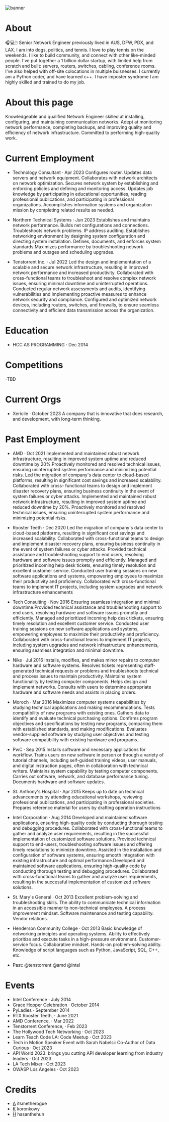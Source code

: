 
![banner](https://github.com/staramidst/staramidst/assets/146413562/1f642dde-3a4e-4565-8cd4-f34ca079bda3)


# About
 🎧💻🖱️ Senior Network Engineer previously lived in AUS, DFW, PDX, and LAX. I am into dogs, politics, and tennis. I love to play tennis on the weekends. I like to build community, and connect with other like-minded people. I've put together a 1 billion dollar startup, with limited help from scratch and built: servers, routers, switches, cabling, conference rooms. I've also helped with off-site colocations in multiple buisnesses. I currently am a Python coder, and have learned c++. I have imposter syndrome I am highly skilled and trained to do my job.

# About this page
Knowledgeable and qualified Network Engineer skilled at installing, configuring, and maintaining communication networks. Adept at monitoring network performance, completing backups, and improving quality and efficiency of network infrastructure. Committed to performing high-quality work.

# Current Employment

- Technology Consultant · Apr 2023
Configures router. Updates data servers and network equipment. Collaborates with network architects on network optimization. Secures network system by establishing and enforcing policies and defining and monitoring access. Updates job knowledge by participating in educational opportunities, reading professional publications, and participating in professional organizations. Accomplishes information systems and organization mission by completing related results as needed.

- Northern Technical Systems · Jun 2023
Establishes and maintains network performance. Builds net configurations and connections. Troubleshoots network problems. IP address auditing. Establishes networking environment by designing system configuration and directing system installation. Defines, documents, and enforces system standards.Maximizes performance by troubleshooting network problems and outages and scheduling upgrades.

- Tenstorrent Inc. · Jul 2022 
Led the design and implementation of a scalable and secure network infrastructure, resulting in improved network performance and increased productivity. Collaborated with cross-functional teams to troubleshoot and resolve complex network issues, ensuring minimal downtime and uninterrupted operations. Conducted regular network assessments and audits, identifying vulnerabilities and implementing proactive measures to enhance network security and compliance. Configured and optimized network devices, including routers, switches, and firewalls, to ensure seamless connectivity and efficient data transmission across the organization.

# Education

- HCC AS PROGRAMMING · Dec 2014
  
# Competitions

-TBD

# Current Orgs

- Xericile · October 2023
A company that is innovative that does research, and development, with long-term thinking.

# Past Employment

- AMD · Oct 2021 
Implemented and maintained robust network infrastructure, resulting in improved system uptime and reduced downtime by 20%.Proactively monitored and resolved technical issues, ensuring uninterrupted system
performance and minimizing potential risks. Led the migration of company's data center to cloud-based platforms, resulting in significant cost savings and increased scalability. Collaborated with cross-
functional teams to design and implement disaster recovery plans, ensuring business continuity in the event of system failures or cyber attacks. Implemented and maintained robust network infrastructure,
resulting in improved system uptime and reduced downtime by 20%. Proactively monitored and resolved technical issues, ensuring uninterrupted system performance and minimizing potential risks. 

- Rooster Teeth · Dec 2020 
Led the migration of company's data center to cloud-based platforms, resulting in significant cost savings and increased scalability. Collaborated with cross-functional teams to design and implement disaster recovery plans, ensuring business continuity in the event of system failures or cyber attacks. Provided technical assistance and troubleshooting support to end users, resolving hardware and software issues promptly and efficiently. Managed and prioritized incoming help desk tickets, ensuring timely resolution and excellent customer service. Conducted user training sessions on new software applications and systems, empowering employees to maximize their productivity and proficiency. Collaborated with cross-functional teams to implement IT projects, including system upgrades and network infrastructure enhancements

- Tech Consulting · Nov 2016 
Ensuring seamless integration and minimal downtime.Provided technical assistance and troubleshooting support to end users, resolving hardware and software issues promptly and efficiently. Managed and prioritized incoming help desk tickets, ensuring timely resolution and excellent customer service. Conducted user training sessions on new software applications and systems, empowering employees to maximize their productivity and proficiency. Collaborated with cross-functional teams to implement IT projects, including system upgrades and network infrastructure enhancements, ensuring seamless integration and minimal downtime.

- Nike · Jul 2016
Installs, modifies, and makes minor repairs to computer hardware and software systems. Resolves tickets representing staff-generated technical requests or problems and troubleshoots technical and process issues to maintain productivity. Maintains system functionality by testing computer components. Helps design and implement networks. Consults with users to determine appropriate hardware and software needs and assists in placing orders.

- Moroch · Mar 2016
Maximizes computer systems capabilities by studying technical applications and making recommendations. Tests compatibility of new programs with existing ones. Gathers data to identify and evaluate technical purchasing options. Confirms program objectives and specifications by testing new programs, comparing them with established standards, and making modifications. Evaluates vendor-supplied software by studying user objectives and testing software compatibility with existing hardware and programs.

- PwC · Sep 2015
Installs software and necessary applications for workflow. Trains users on new software in person or through a variety of tutorial channels, including self-guided training videos, user manuals, and digital instruction pages, often in collaboration with technical writers. Maintains system capability by testing computer components. Carries out software, network, and database performance tuning.
Documents hardware and software updates.

- St. Anthony's Hospital · Apr 2015
Keeps up to date on technical advancements by attending educational workshops, reviewing professional publications, and participating in professional societies. Prepares reference material for users by drafting operation instructions

- Intel Corporation · Aug 2014
Developed and maintained software applications, ensuring high-quality code by conducting thorough testing and debugging procedures. Collaborated with cross-functional teams to gather and analyze user requirements, resulting in the successful implementation of customized software solutions. Provided technical support to end-users, troubleshooting software issues and offering timely resolutions to minimize downtime. Assisted in the installation and configuration of software systems, ensuring smooth integration with existing infrastructure and optimal performance.Developed and maintained software applications, ensuring high-quality code by conducting thorough testing and debugging procedures. Collaborated with cross-functional teams to gather and analyze user requirements, resulting in the successful implementation of customized software solutions.

- St. Mary's General  · Oct 2013
Excellent problem-solving and troubleshooting skills. The ability to communicate technical information in an accessible manner to non-technical employees. A process improvement mindset. Software maintenance and testing capability. Vendor relations.
  
- Henderson Community College ·  Oct 2013
Basic knowledge of networking principles and operating systems. Ability to effectively prioritize and execute tasks in a high-pressure environment. Customer-service focus. Collaborative mindset.
Hands-on problem-solving ability. Knowledge of script languages such as Python, JavaScript, SQL, C++, etc.

- Past: @tenstorrent @amd @intel
 
# Events
 - Intel Conference · July 2014
 - Grace Hopper Celebration · October 2014
 - PyLadies · September 2014
 - RTX Rooster Teeth, · June 2021
 - AMD Conference, · Mar 2022
 - Tenstorrent Conference, · Feb 2023
 - The Hollywood Tech Networking · Oct 2023
 - Learn Teach Code LA: Code Meetup · Oct 2023
 - Tech in Motion Speaker Event with Sarah Nabelsi: Co-Author of Data Curious · Oct 2023
 - API World 2023: brings you cutting API developer learning from industry leaders · Oct 2023
 - LA Tech Mixer · Oct 2023
 - OWASP Los Angeles · Oct 2023


# Credits
- [A](https://twitter.com/itsmetherogue) itsmetherogue 
- [K](https://twitter.com/koronkowy) koronkowy
- [H](https://twitter.com/hasanthehun) hasanthehun



<!---
staramidst/staramidst is a ✨ special ✨ repository because its `README.md` (this file) appears on your GitHub profile.
You can click the Preview link to take a look at your changes.
--->
